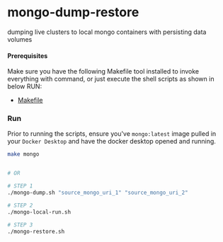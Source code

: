 # mongo-dump-restore
dumping live clusters to local mongo containers with persisting data volumes


#### Prerequisites
Make sure you have the following Makefile tool installed to invoke everything with command, or just execute the shell scripts as shown in below RUN:
- [Makefile](https://stackoverflow.com/questions/2532234/how-to-run-a-makefile-in-windows)

### Run
Prior to running the scripts, ensure you've `mongo:latest` image pulled in your `Docker Desktop` and have the docker desktop opened and running. 

```bash
make mongo


# OR

# STEP 1
./mongo-dump.sh "source_mongo_uri_1" "source_mongo_uri_2"

# STEP 2
./mongo-local-run.sh

# STEP 3
./mongo-restore.sh
```
